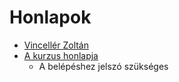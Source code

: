 # Honlapok
- [Vincellér Zoltán](https://people.inf.elte.hu/vzoli)
- [A kurzus honlapja](https://people.inf.elte.hu/nikovits/JOG/)
	- A belépéshez jelszó szükséges